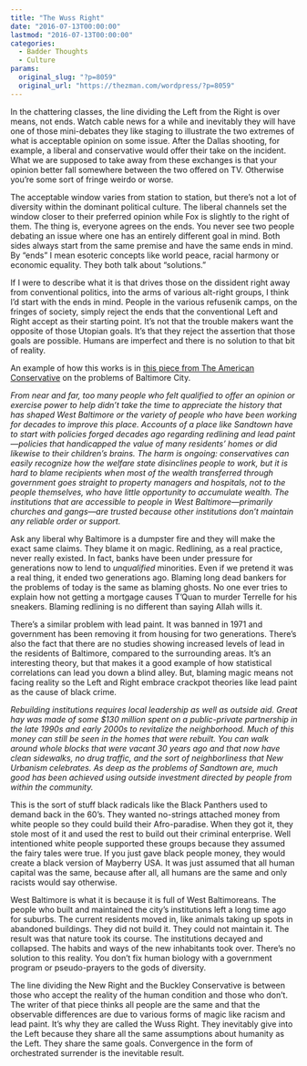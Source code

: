 ```yaml
---
title: "The Wuss Right"
date: "2016-07-13T00:00:00"
lastmod: "2016-07-13T00:00:00"
categories:
  - Badder Thoughts
  - Culture
params:
  original_slug: "?p=8059"
  original_url: "https://thezman.com/wordpress/?p=8059"
---
```


In the chattering classes, the line dividing the Left from the Right is
over means, not ends. Watch cable news for a while and inevitably they
will have one of those mini-debates they like staging to illustrate the
two extremes of what is acceptable opinion on some issue. After the
Dallas shooting, for example, a liberal and conservative would offer
their take on the incident. What we are supposed to take away from these
exchanges is that your opinion better fall somewhere between the two
offered on TV. Otherwise you’re some sort of fringe weirdo or worse.

The acceptable window varies from station to station, but there’s not a
lot of diversity within the dominant political culture. The liberal
channels set the window closer to their preferred opinion while Fox is
slightly to the right of them. The thing is, everyone agrees on the
ends. You never see two people debating an issue where one has an
entirely different goal in mind. Both sides always start from the same
premise and have the same ends in mind. By “ends” I mean esoteric
concepts like world peace, racial harmony or economic equality. They
both talk about “solutions.”

If I were to describe what it is that drives those on the dissident
right away from conventional politics, into the arms of various
alt-right groups, I think I’d start with the ends in mind. People in the
various refusenik camps, on the fringes of society, simply reject the
ends that the conventional Left and Right accept as their starting
point. It’s not that the trouble makers want the opposite of those
Utopian goals. It’s that they reject the assertion that those goals are
possible. Humans are imperfect and there is no solution to that bit of
reality.

An example of how this works is in <a
href="http://www.theamericanconservative.com/articles/what-west-baltimore-needs/"
rel="noopener" target="_blank">this piece from The American
Conservative</a> on the problems of Baltimore City.

*From near and far, too many people who felt qualified to offer an
opinion or exercise power to help didn’t take the time to appreciate the
history that has shaped West Baltimore or the variety of people who have
been working for decades to improve this place. Accounts of a place like
Sandtown have to start with policies forged decades ago regarding
redlining and lead paint—policies that handicapped the value of many
residents’ homes or did likewise to their children’s brains. The harm is
ongoing: conservatives can easily recognize how the welfare state
disinclines people to work, but it is hard to blame recipients when most
of the wealth transferred through government goes straight to property
managers and hospitals, not to the people themselves, who have little
opportunity to accumulate wealth. The institutions that are accessible
to people in West Baltimore—primarily churches and gangs—are trusted
because other institutions don’t maintain any reliable order or
support.*

Ask any liberal why Baltimore is a dumpster fire and they will make the
exact same claims. They blame it on magic. Redlining, as a real
practice, never really existed. In fact, banks have been under pressure
for generations now to lend to *unqualified* minorities. Even if we
pretend it was a real thing, it ended two generations ago. Blaming long
dead bankers for the problems of today is the same as blaming ghosts. No
one ever tries to explain how not getting a mortgage causes T’Quan to
murder Terrelle for his sneakers. Blaming redlining is no different than
saying Allah wills it.

There’s a similar problem with lead paint. It was banned in 1971 and
government has been removing it from housing for two generations.
There’s also the fact that there are no studies showing increased levels
of lead in the residents of Baltimore, compared to the surrounding
areas. It’s an interesting theory, but that makes it a good example of
how statistical correlations can lead you down a blind alley. But,
blaming magic means not facing reality so the Left and Right embrace
crackpot theories like lead paint as the cause of black crime.

*Rebuilding institutions requires local leadership as well as outside
aid. Great hay was made of some $130 million spent on a public-private
partnership in the late 1990s and early 2000s to revitalize the
neighborhood. Much of this money can still be seen in the homes that
were rebuilt. You can walk around whole blocks that were vacant 30 years
ago and that now have clean sidewalks, no drug traffic, and the sort of
neighborliness that New Urbanism celebrates. As deep as the problems of
Sandtown are, much good has been achieved using outside investment
directed by people from within the community.*

This is the sort of stuff black radicals like the Black Panthers used to
demand back in the 60’s. They wanted no-strings attached money from
white people so they could build their Afro-paradise. When they got it,
they stole most of it and used the rest to build out their criminal
enterprise. Well intentioned white people supported these groups because
they assumed the fairy tales were true. If you just gave black people
money, they would create a black version of Mayberry USA. It was just
assumed that all human capital was the same, because after all, all
humans are the same and only racists would say otherwise.

West Baltimore is what it is because it is full of West Baltimoreans.
The people who built and maintained the city’s institutions left a long
time ago for suburbs. The current residents moved in, like animals
taking up spots in abandoned buildings. They did not build it. They
could not maintain it. The result was that nature took its course. The
institutions decayed and collapsed. The habits and ways of the new
inhabitants took over. There’s no solution to this reality. You don’t
fix human biology with a government program or pseudo-prayers to the
gods of diversity.

The line dividing the New Right and the Buckley Conservative is between
those who accept the reality of the human condition and those who don’t.
The writer of that piece thinks all people are the same and that the
observable differences are due to various forms of magic like racism and
lead paint. It’s why they are called the Wuss Right. They inevitably
give into the Left because they share all the same assumptions about
humanity as the Left. They share the same goals. Convergence in the form
of orchestrated surrender is the inevitable result.
